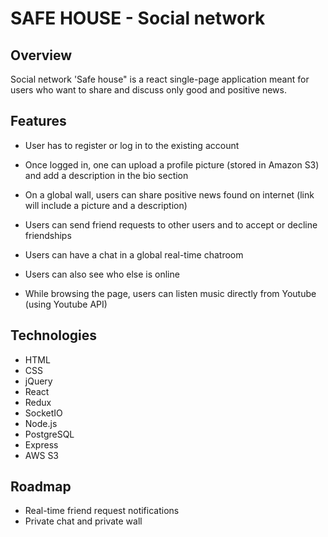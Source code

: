 # SAFE HOUSE - Social network

## Overview

Social network 'Safe house" is a react single-page application meant for users who want to share and discuss only good and positive news.

## Features

-   User has to register or log in to the existing account

-   Once logged in, one can upload a profile picture (stored in Amazon S3) and add a description in the bio section

- On a global wall, users can share positive news found on internet (link will include a picture and a description)

- Users can send friend requests to other users and to accept or decline friendships

- Users can have a chat in a global real-time chatroom

- Users can also see who else is online

- While browsing the page, users can listen music directly from Youtube (using Youtube API)

## Technologies

-   HTML
-   CSS
-   jQuery
- React
- Redux
- SocketIO
- Node.js
- PostgreSQL
- Express
- AWS S3


## Roadmap

- Real-time friend request notifications
- Private chat and private wall


